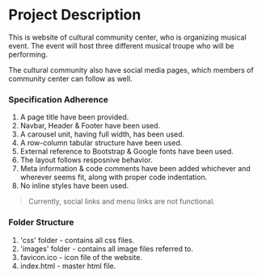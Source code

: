 # Project Description

This is website of cultural community center, who is organizing musical event. The event will host three different musical troupe who will be performing.

The cultural community also have social media pages, which members of community center can follow as well.

### Specification Adherence
1. A page title have been provided.
2. Navbar, Header & Footer have been used.
3. A carousel unit, having full width, has been used.
4. A row-column tabular structure have been used.
5. External reference to Bootstrap & Google fonts have been used.
6. The layout follows resposnive behavior.
7. Meta information & code comments have been added whichever and wherever seems fit, along with proper code indentation.
8. No inline styles have been used.

> Currently, social links and menu links are not functional.

### Folder Structure
1. 'css' folder - contains all css files.
2. 'images' folder - contains all image files referred to.
3. favicon.ico - icon file of the website.
4. index.html - master html file.

